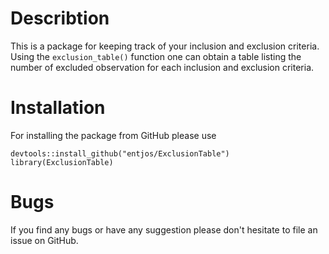 # Describtion

This is a package for keeping track of your inclusion and exclusion criteria. Using the `exclusion_table()` function one can obtain a table listing the number of excluded observation for each inclusion and exclusion criteria.

# Installation
For installing the package from GitHub please use

```
devtools::install_github("entjos/ExclusionTable")
library(ExclusionTable)
```

# Bugs
If you find any bugs or have any suggestion please don't hesitate to file an issue on GitHub.

